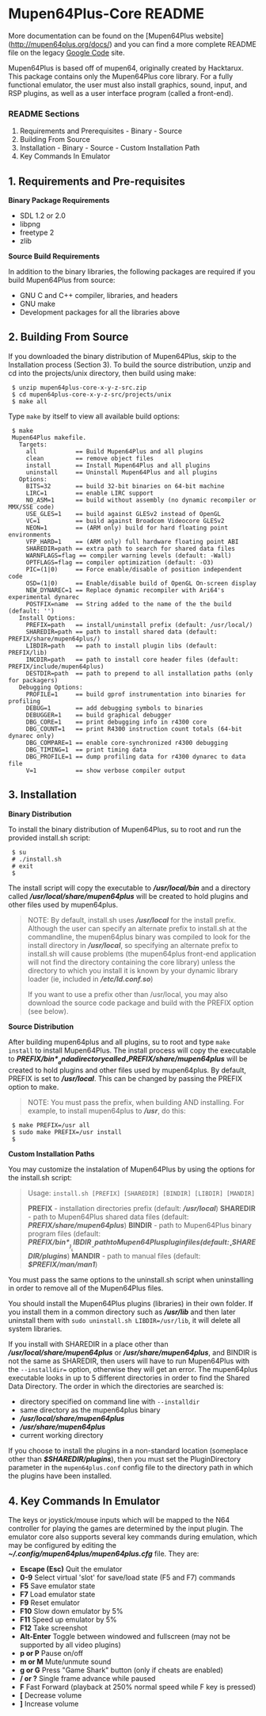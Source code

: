 # Mupen64Plus-Core README

More documentation can be found on the [Mupen64Plus website] (http://mupen64plus.org/docs/)
and you can find a more complete README file on the legacy [Google Code](https://code.google.com/archive/p/mupen64plus/wikis/README.wiki) site.

Mupen64Plus is based off of mupen64, originally created by Hacktarux. This
package contains only the Mupen64Plus core library.  For a fully functional
emulator, the user must also install graphics, sound, input, and RSP plugins,
as well as a user interface program (called a front-end).

### README Sections
  1. Requirements and Prerequisites
    - Binary
    - Source
  2. Building From Source
  3. Installation
    - Binary
    - Source
    - Custom Installation Path
  4. Key Commands In Emulator

## 1. Requirements and Pre-requisites

**Binary Package Requirements**

  - SDL 1.2 or 2.0
  - libpng
  - freetype 2
  - zlib 

**Source Build Requirements**

In addition to the binary libraries, the following packages are required if you
build Mupen64Plus from source:

  - GNU C and C++ compiler, libraries, and headers
  - GNU make
  - Development packages for all the libraries above

## 2. Building From Source
If you downloaded the binary distribution of Mupen64Plus, skip to the
Installation process (Section 3). To build the source distribution, unzip and cd into the
projects/unix directory, then build using make:

```
 $ unzip mupen64plus-core-x-y-z-src.zip
 $ cd mupen64plus-core-x-y-z-src/projects/unix
 $ make all
```

Type `make` by itself to view all available build options:

```
 $ make
 Mupen64Plus makefile. 
   Targets:
     all           == Build Mupen64Plus and all plugins
     clean         == remove object files
     install       == Install Mupen64Plus and all plugins
     uninstall     == Uninstall Mupen64Plus and all plugins
   Options:
     BITS=32       == build 32-bit binaries on 64-bit machine
     LIRC=1        == enable LIRC support
     NO_ASM=1      == build without assembly (no dynamic recompiler or MMX/SSE code)
     USE_GLES=1    == build against GLESv2 instead of OpenGL
     VC=1          == build against Broadcom Videocore GLESv2
     NEON=1        == (ARM only) build for hard floating point environments
     VFP_HARD=1    == (ARM only) full hardware floating point ABI
     SHAREDIR=path == extra path to search for shared data files
     WARNFLAGS=flag == compiler warning levels (default: -Wall)
     OPTFLAGS=flag == compiler optimization (default: -O3)
     PIC=(1|0)     == Force enable/disable of position independent code
     OSD=(1|0)     == Enable/disable build of OpenGL On-screen display
     NEW_DYNAREC=1 == Replace dynamic recompiler with Ari64's experimental dynarec
     POSTFIX=name  == String added to the name of the the build (default: '')
   Install Options:
     PREFIX=path   == install/uninstall prefix (default: /usr/local/)
     SHAREDIR=path == path to install shared data (default: PREFIX/share/mupen64plus/)
     LIBDIR=path   == path to install plugin libs (default: PREFIX/lib)
     INCDIR=path   == path to install core header files (default: PREFIX/include/mupen64plus)
     DESTDIR=path  == path to prepend to all installation paths (only for packagers)
   Debugging Options:
     PROFILE=1     == build gprof instrumentation into binaries for profiling
     DEBUG=1       == add debugging symbols to binaries
     DEBUGGER=1    == build graphical debugger
     DBG_CORE=1    == print debugging info in r4300 core
     DBG_COUNT=1   == print R4300 instruction count totals (64-bit dynarec only)
     DBG_COMPARE=1 == enable core-synchronized r4300 debugging
     DBG_TIMING=1  == print timing data
     DBG_PROFILE=1 == dump profiling data for r4300 dynarec to data file
     V=1           == show verbose compiler output
```

## 3. Installation
**Binary Distribution**

To install the binary distribution of Mupen64Plus, su to root and run the
provided install.sh script:

```
 $ su
 # ./install.sh
 # exit
 $
```

The install script will copy the executable to __*/usr/local/bin*__ and a directory
called __*/usr/local/share/mupen64plus*__ will be created to hold plugins and other
files used by mupen64plus.

>NOTE:
By default, install.sh uses __*/usr/local*__ for the install prefix. Although
the user can specify an alternate prefix to install.sh at the commandline, the
mupen64plus binary was compiled to look for the install directory in __*/usr/local*__,
so specifying an alternate prefix to install.sh will cause problems (the
mupen64plus front-end application will not find the directory containing the
core library) unless the directory to which you install it is known by your
dynamic library loader (ie, included in __*/etc/ld.conf.so*__)
>
>If you want to use a prefix other than /usr/local, you may also download the
source code package and build with the PREFIX option (see below).

**Source Distribution**

After building mupen64plus and all plugins, su to root and type `make install`
to install Mupen64Plus. The install process will copy the executable to
__*$PREFIX/bin*__ and a directory called __*$PREFIX/share/mupen64plus*__ will be created
to hold plugins and other files used by mupen64plus. By default, PREFIX is set
to __*/usr/local*__. This can be changed by passing the PREFIX option to make. 
>NOTE:
You must pass the prefix, when building AND installing. For example, to install
mupen64plus to __*/usr*__, do this:
```
 $ make PREFIX=/usr all
 $ sudo make PREFIX=/usr install
 $
```

**Custom Installation Paths**

You may customize the instalation of Mupen64Plus by using the options for the install.sh script:

> Usage: `install.sh [PREFIX] [SHAREDIR] [BINDIR] [LIBDIR] [MANDIR]`
> 
>__PREFIX__ - installation directories prefix (default: __*/usr/local*__)
__SHAREDIR__ - path to Mupen64Plus shared data files (default: __*PREFIX/share/mupen64plus*__)
__BINDIR__ - path to Mupen64Plus binary program files (default: __*$PREFIX/bin*__)
__LIBDIR__ - path to Mupen64Plus plugin files (default: __*$SHAREDIR/plugins*__)
__MANDIR__ - path to manual files (default: __*$PREFIX/man/man1*__)

You must pass the same options to the uninstall.sh script when uninstalling in order to remove
all of the Mupen64Plus files.

You should install the Mupen64Plus plugins (libraries) in their own folder. If you install them
in a common directory such as __*/usr/lib*__ and then later uninstall them with
`sudo uninstall.sh LIBDIR=/usr/lib`, it will delete all system libraries.

If you install with SHAREDIR in a place other than __*/usr/local/share/mupen64plus*__ or
__*/usr/share/mupen64plus*__, and BINDIR is not the same as SHAREDIR, then users will have to run
Mupen64Plus with the `--installdir=` option, otherwise they will get an error. The mupen64plus
executable looks in up to 5 different directories in order to find the Shared Data Directory.
The order in which the directories are searched is:

- directory specified on command line with `--installdir`
- same directory as the mupen64plus binary
- __*/usr/local/share/mupen64plus*__
- __*/usr/share/mupen64plus*__
- current working directory

If you choose to install the plugins in a non-standard location (someplace other than
__*$SHAREDIR/plugins*__), then you must set the PluginDirectory parameter in the `mupen64plus.conf`
config file to the directory path in which the plugins have been installed.

## 4. Key Commands In Emulator
The keys or joystick/mouse inputs which will be mapped to the N64 controller
for playing the games are determined by the input plugin.  The emulator core
also supports several key commands during emulation, which may be configured by
editing the __*~/.config/mupen64plus/mupen64plus.cfg*__ file.  They are:
- **Escape (Esc)** Quit the emulator
- **0-9** Select virtual 'slot' for save/load state (F5 and F7) commands
- **F5** Save emulator state
- **F7** Load emulator state
- **F9** Reset emulator
- **F10** Slow down emulator by 5%
- **F11** Speed up emulator by 5%
- **F12** Take screenshot
- **Alt-Enter** Toggle between windowed and fullscreen (may not be supported by all video plugins)
- **p or P** Pause on/off
- **m or M** Mute/unmute sound
- **g or G** Press "Game Shark" button (only if cheats are enabled)
- **/ or ?** Single frame advance while paused
- **F** Fast Forward (playback at 250% normal speed while F key is pressed)
- **[** Decrease volume
- **]** Increase volume


